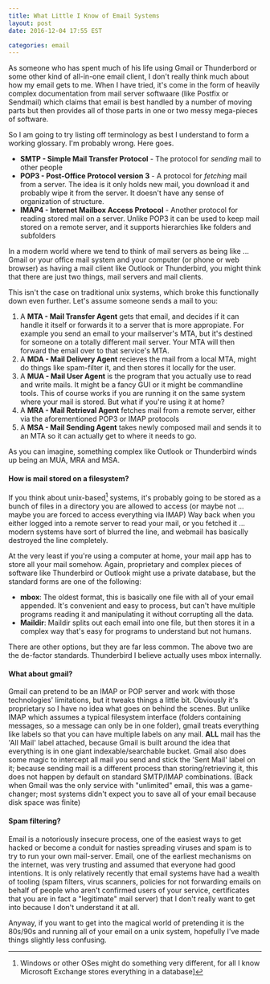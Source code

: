 ```yaml
---
title: What Little I Know of Email Systems
layout: post
date: 2016-12-04 17:55 EST

categories: email
---
```


As someone who has spent much of his life using Gmail or Thunderbord or some other kind of all-in-one email client, I don't really think much about how my email gets to me. When I have tried, it's come in the form of heavily complex documentation from mail server softwaare (like Postfix or Sendmail) which claims that email is best handled by a number of moving parts but then provides all of those parts in one or two messy mega-pieces of software.

So I am going to try listing off terminology as best I understand to form a working glossary. I'm probably wrong. Here goes.

* **SMTP - Simple Mail Transfer Protocol** - The protocol for _sending_ mail to other people
* **POP3 - Post-Office Protocol version 3** - A protocol for _fetching_ mail from a server. The idea is it only holds new mail, you download it and probably wipe it from the server. It doesn't have any sense of organization of structure.
* **IMAP4 - Internet Mailbox Access Protocol** - Another protocol for reading stored mail on a server. Unlike POP3 it can be used to keep mail stored on a remote server, and it supports hierarchies like folders and subfolders

In a modern world where we tend to think of mail servers as being like ... Gmail or your office mail system and your computer (or phone or web browser) as having a mail client like Outlook or Thunderbird, you might think that there are just two things, mail servers and mail clients.

This isn't the case on traditional unix systems, which broke this functionally down even further. Let's assume someone sends a mail to you:

1. A **MTA - Mail Transfer Agent** gets that email, and decides if it can handle it itself or forwards it to a server that is more appropiate. For example you send an email to your mailserver's MTA, but it's destined for someone on a totally different mail server. Your MTA will then forward the email over to that service's MTA.
2. A **MDA - Mail Delivery Agent** recieves the mail from a local MTA, might do things like spam-filter it, and then stores it locally for the user.
3. A **MUA - Mail User Agent** is the program that you actually use to read and write mails. It might be a fancy GUI or it might be commandline tools. This of course works if you are running it on the same system where your mail is stored. But what if you're using it at home?
4. A **MRA - Mail Retrieval Agent** fetches mail from a remote server, either via the aforementioned POP3 or IMAP protocols
5. A **MSA - Mail Sending Agent** takes newly composed mail and sends it to an MTA so it can actually get to where it needs to go.

As you can imagine, something complex like Outlook or Thunderbird winds up being an MUA, MRA and MSA.

#### How is mail stored on a filesystem?

If you think about unix-based[^1] systems, it's probably going to be stored as a bunch of files in a directory you are allowed to access (or maybe not ... maybe you are forced to access everything via IMAP) Way back when you either logged into a remote server to read your mail, or you fetched it ... modern systems have sort of blurred the line, and webmail has basically destroyed the line completely.

At the very least if you're using a computer at home, your mail app has to store all your mail somehow. Again, proprietary and complex pieces of software like Thunderbird or Outlook might use a private database, but the standard forms are one of the following:

* **mbox**: The oldest format, this is basically one file with all of your email appended. It's convenient and easy to process, but can't have multiple programs reading it and manipulating it without corrupting all the data.
* **Maildir**: Maildir splits out each email into one file, but then stores it in a complex way that's easy for programs to understand but not humans.

There are other options, but they are far less common. The above two are the de-factor standards. Thunderbird I believe actually uses mbox internally.

#### What about gmail?
Gmail can pretend to be an IMAP or POP server and work with those technologies' limitations, but it tweaks things a little bit. Obviously it's proprietary so I have no idea what goes on behind the scenes. But unlike IMAP which assumes a typical filesystem interface (folders containing messages, so a message can only be in one folder), gmail treats everything like labels so that you can have multiple labels on any mail. **ALL** mail has the 'All Mail' label attached, because Gmail is built around the idea that everything is in one giant indexable/searchable bucket.
Gmail also does some magic to intercept all mail you send and stick the 'Sent Mail' label on it; because sending mail is a different process than storing/retrieving it, this does not happen by default on standard SMTP/IMAP combinations. (Back when Gmail was the only service with "unlimited" email, this was a game-changer; most systems didn't expect you to save all of your email because disk space was finite)

#### Spam filtering?
Email is a notoriously insecure process, one of the easiest ways to get hacked or become a conduit for nasties spreading viruses and spam is to try to run your own mail-server. Email, one of the earliest mechanisms on the internet, was very trusting and assumed that everyone had good intentions. It is only relatively recently that email systems have had a wealth of tooling (spam filters, virus scanners, policies for not forwarding emails on behalf of people who aren't confirmed users of your service, certificates that you are in fact a "legitimate" mail server) that I don't really want to get into because I don't understand it at all.

Anyway, if you want to get into the magical world of pretending it is the 80s/90s and running all of your email on a unix system, hopefully I've made things slightly less confusing.

[^1]: Windows or other OSes might do something very different, for all I know Microsoft Exchange stores everything in a database] 
